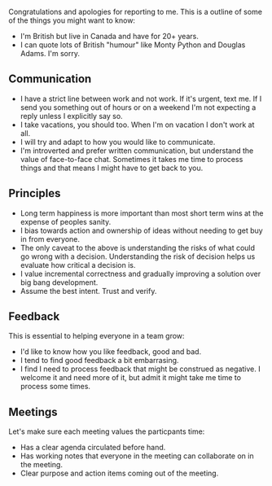 Congratulations and apologies for reporting to me. This is a outline of some of the things you might want to know:

* I'm British but live in Canada and have for 20+ years.
* I can quote lots of British "humour" like Monty Python and Douglas Adams. I'm sorry.

## Communication

* I have a strict line between work and not work. If it's urgent, text me. If I send you something out of hours or on a weekend I'm not expecting a reply unless I explicitly say so.
* I take vacations, you should too. When I'm on vacation I don't work at all.
* I will try and adapt to how you would like to communicate. 
* I'm introverted and prefer written communication, but understand the value of face-to-face chat. Sometimes it takes me time to process things and that means I might have to get back to you.

## Principles

* Long term happiness is more important than most short term wins at the expense of peoples sanity.
* I bias towards action and ownership of ideas without needing to get buy in from everyone.
* The only caveat to the above is understanding the risks of what could go wrong with a decision. Understanding the risk of decision helps us evaluate how critical a decision is.
* I value incremental correctness and gradually improving a solution over big bang development.
* Assume the best intent. Trust and verify.

## Feedback

This is essential to helping everyone in a team grow:
* I'd like to know how you like feedback, good and bad.
* I tend to find good feedback a bit embarrasing.
* I find I need to process feedback that might be construed as negative. I welcome it and need more of it, but admit it might take me time to process some times.

## Meetings

Let's make sure each meeting values the particpants time:
* Has a clear agenda circulated before hand.
* Has working notes that everyone in the meeting can collaborate on in the meeting.
* Clear purpose and action items coming out of the meeting.
